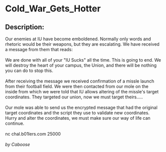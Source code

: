 
# Cold_War_Gets_Hotter
## Description:
<div class="challenge-description">Our enemies at IU have become emboldened. Normally only words and rhetoric would be their weapons, but they are escalating. We have received a message from them that reads:<br/>
<br/>
We are done with all of your "IU Sucks" all the time. This is going to end. We will destroy the heart of your campus, the Union, and there will be nothing you can do to stop this.<br/>
<br/>
After receiving the message we received confirmation of a missle launch from their football field. We were then contacted from our mole on the inside from which we were told that IU allows altering of the missle's target coordinates. They targeted our union, now we must target theirs.....<br/>
<br/>
Our mole was able to send us the encrypted message that had the original target coordinates and the script they use to validate new coordinates. Hurry and alter the coordinates, we must make sure our way of life can continue.<br/>
<br/>
nc chal.b01lers.com 25000<br/>
<br/>
<i>by Caboose</i></div>

